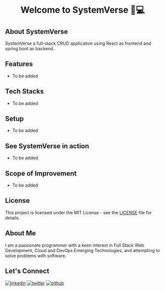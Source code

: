 <div align="center">
  <h1>Welcome to SystemVerse 👋💻</h1>
</div>

## About SystemVerse

SystemVerse a full-stack CRUD application using React as frontend and spring boot as backend.  

## Features

- To be added

## Tech Stacks

- To be added

## Setup

- To be added

## See SystemVerse in action

- To be added

## Scope of Improvement

- To be added

## License

This project is licensed under the MIT License - see the [LICENSE](https://github.com/thisiskushal31/SystemVerse/blob/main/LICENSE) file for details.

## About Me

I am a passionate programmer with a keen interest in Full Stack Web Development, Cloud and DevOps Emerging Technologies, and attempting to solve problems with software.

## Let's Connect
[![linkedin](https://img.shields.io/badge/linkedin-0A66C2?style=for-the-badge&logo=linkedin&logoColor=white)](https://www.linkedin.com/in/thisiskushalgupta/)
[![twitter](https://img.shields.io/badge/twitter-1DA1F2?style=for-the-badge&logo=twitter&logoColor=white)](https://twitter.com/thisis_kushal)
[![github](https://img.shields.io/badge/github-3d4653?style=for-the-badge&logo=github&logoColor=white)](https://github.com/thisiskushal31/)